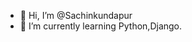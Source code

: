 - 👋 Hi, I’m @Sachinkundapur
- 🌱 I’m currently learning Python,Django.


<!---
Sachinkundapur/Sachinkundapur is a ✨ special ✨ repository because its `README.md` (this file) appears on your GitHub profile.
You can click the Preview link to take a look at your changes.
--->
